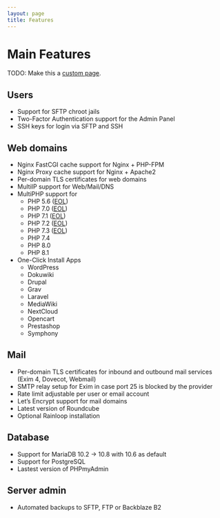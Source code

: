```yaml
---
layout: page
title: Features
---
```


# Main Features

TODO: Make this a [custom page](https://vitepress.vuejs.org/config/frontmatter-configs.html#layout).

## Users

- Support for SFTP chroot jails
- Two-Factor Authentication support for the Admin Panel
- SSH keys for login via SFTP and SSH

## Web domains

- Nginx FastCGI cache support for Nginx + PHP-FPM
- Nginx Proxy cache support for Nginx + Apache2
- Per-domain TLS certificates for web domains
- MultiIP support for Web/Mail/DNS
- MultiPHP support for
  - PHP 5.6 ([EOL](https://www.php.net/supported-versions.php))
  - PHP 7.0 ([EOL](https://www.php.net/supported-versions.php))
  - PHP 7.1 ([EOL](https://www.php.net/supported-versions.php))
  - PHP 7.2 ([EOL](https://www.php.net/supported-versions.php))
  - PHP 7.3 ([EOL](https://www.php.net/supported-versions.php))
  - PHP 7.4
  - PHP 8.0
  - PHP 8.1
- One-Click Install Apps
  - WordPress
  - Dokuwiki
  - Drupal
  - Grav
  - Laravel
  - MediaWiki
  - NextCloud
  - Opencart
  - Prestashop
  - Symphony

## Mail

- Per-domain TLS certificates for inbound and outbound mail services (Exim 4, Dovecot, Webmail)
- SMTP relay setup for Exim in case port 25 is blocked by the provider
- Rate limit adjustable per user or email account
- Let’s Encrypt support for mail domains
- Latest version of Roundcube
- Optional Rainloop installation

## Database

- Support for MariaDB 10.2 -> 10.8 with 10.6 as default
- Support for PostgreSQL
- Lastest version of PHPmyAdmin

## Server admin

- Automated backups to SFTP, FTP or Backblaze B2
